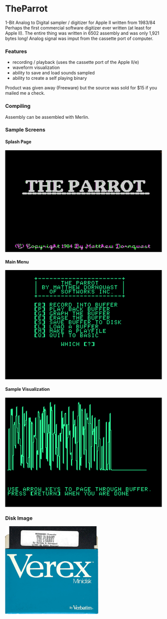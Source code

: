 # TheParrot
1-Bit Analog to Digital sampler / digitizer for Apple II written from 1983/84
Perhaps the first commercial software digitizer ever written (at least for Apple II).  The entire thing was written in 6502 assembly and was only 1,921 bytes long!  Analog signal was imput from the cassette port of computer.

### Features 
- recording / playback (uses the cassette port of the Apple II/e)
- waveform visualization
- ability to save and load sounds sampled
- ability to create a self playing binary

Product was given away (Freeware) but the source was sold for $15 if you mailed me a check.

### Compiling
Assembly can be assembled with Merlin.

### Sample Screens
#### Splash Page
<img src="resources/SplashPage.png?raw=true" width=600>

#### Main Menu
![Main Menu](resources/mainMenu.png?raw=true "Main Menu")
#### Sample Visualization
![Sample Visualization](resources/sampleVisualization.png?raw=true "Sample Visualization")

### Disk Image
<img src="resources/DiskImage.png?raw=true" width=300>

